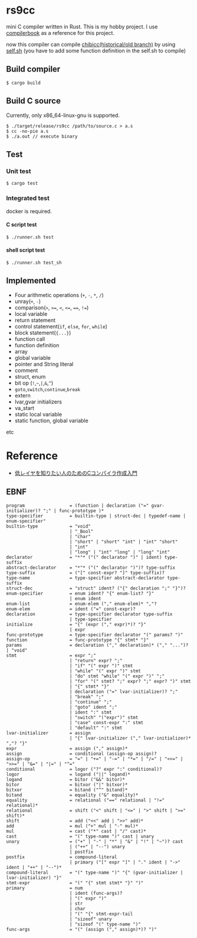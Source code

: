 # rs9cc

mini C compiler written in Rust. This is my hobby project. I use [compilerbook](https://www.sigbus.info/compilerbook) as a reference for this project.

now this compiler can compile [chibicc(historical/old branch)](https://github.com/rui314/chibicc/tree/historical/old) by using [self.sh](https://github.com/rui314/chibicc/blob/historical/old/self.sh) (you have to add some function definition in the self.sh to compile)


## Build compiler
```shell
$ cargo build
```

## Build C source
Currently, only x86_64-linux-gnu is supported.
```shell
$ ./target/release/rs9cc /path/to/source.c > a.s
$ cc -no-pie a.s
$ ./a.out // execute binary
```

## Test
### Unit test
```shell
$ cargo test
```

### Integrated test
docker is required.

#### C script test
```shell
$ ./runner.sh test
```
#### shell script test
```shell
$ ./runner.sh test_sh
```



## Implemented
- Four arithmetic operations (`+`, `-`, `*`, `/`)
- unray(`+`, `-`)
- comparison(`>`, `>=`, `<`, `<=`, `==`, `!=`)
- local variable
- return statement
- control statement(`if`, `else`, `for`, `while`)
- block statement(`{...}`)
- function call
- function definition
- array
- global variable
- pointer and String literal
- comment
- struct, enum
- bit op (`!`,`~`,`|`,`&`,`^`)
- `goto`,`switch`,`continue`,`break`
- extern
- lvar,gvar initializers
- va_start
- static local variable
- static function, global variable

etc


# Reference
 - [低レイヤを知りたい人のためのCコンパイラ作成入門](https://www.sigbus.info/compilerbook)

## EBNF
```
program                 = (function | declaration ("=" gvar-initializer)? ";" | func-prototype )*
type-specifier          = builtin-type | struct-dec | typedef-name | enum-specifier"
builtin-type            = "void" 
                        | "_Bool"
                        | "char" 
                        | "short" | "short" "int" | "int" "short" 
                        | "int" 
                        | "long" | "int" "long" | "long" "int" 
declarator              = "*"* ("(" declarator ")" | ident) type-suffix
abstract-declarator     = "*"* ("(" declarator ")")? type-suffix
type-suffix             = ("[" const-expr? "]" type-suffix)?
type-name               = type-specifier abstract-declarator type-suffix
struct-dec              = "struct" ident? ("{" declaration ";" "}")?
enum-specifier          = enum ident? "{" enum-list? "}"
                        | enum ident
enum-list               = enum-elem ("," enum-elem)* ","?
enum-elem               = ident ("=" const-expr)?
declaration             = type-specifier declarator type-suffix
                        | type-specifier  
initialize              = "{" (expr ("," expr)*)? "}" 
                        | expr 
func-prototype          = type-specifier declarator "(" params? ")" 
function                = func-prototype "{" stmt* "}"
params                  = declaration ("," declaration)* ("," "...")? | "void" 
stmt                    = expr ";"
                        | "return" expr? ";"
                        | "if" "(" expr ")" stmt
                        | "while" "(" expr ")" stmt
                        | "do" stmt "while" "(" expr ")" ";"
                        | "for" "(" stmt? ";" expr? ";" expr? ")" stmt
                        | "{" stmt* "}"
                        | declaration ("=" lvar-initializer)? ";"
                        | "break" ";" 
                        | "continue" ";"
                        | "goto" ident ";"
                        | ident ":" stmt
                        | "switch" "("expr")" stmt
                        | "case" const-expr ":" stmt
                        | "default" ":" stmt
lvar-initializer        = assign
                        | "{" lvar-initializer ("," lvar-initializer)* ","? "}"
expr                    = assign ("," assign)*
assign                  = conditional (assign-op assign)?
assign-op               = "=" | "+=" | "-=" | "*=" | "/=" | "<<=" | ">>=" | "&=" | "|=" | "^="
conditional             = logor ("?" expr ":" conditional)?
logor                   = logand ("||" logand)*
logand                  = bitor ("&&" bitor)*
bitor                   = bitxor ("|" bitxor)*
bitxor                  = bitand ("^" bitand)*
bitand                  = equality ("&" equality)*
equality                = relational ("==" relational | "!=" relational)*
relational              = shift ("<" shift | "<=" | ">" shift | ">=" shift)*
shift                   = add ("<<" add | ">>" add)*
add                     = mul ("+" mul | "-" mul)*
mul                     = cast ("*" cast | "/" cast)*
cast                    = "(" type-name ")" cast | unary
unary                   = ("+" | "-" | "*" | "&" | "!" | "~")? cast
                        | ("++" | "--") unary
                        | postfix
postfix                 = compound-literal
                        | primary ("[" expr "]" | "." ident | "->" ident | "++" | "--")*
compound-literal        = "(" type-name ")" "{" (gvar-initializer | lvar-initializer) "}"
stmt-expr               = "(" "{" stmt stmt* "}" ")"
primary                 = num 
                        | ident (func-args)? 
                        | "(" expr ")"
                        | str
                        | char
                        | "(" "{" stmt-expr-tail
                        | "sizeof" unary
                        | "sizeof "(" type-name ")"
func-args               = "(" (assign ("," assign)*)? ")"
```
